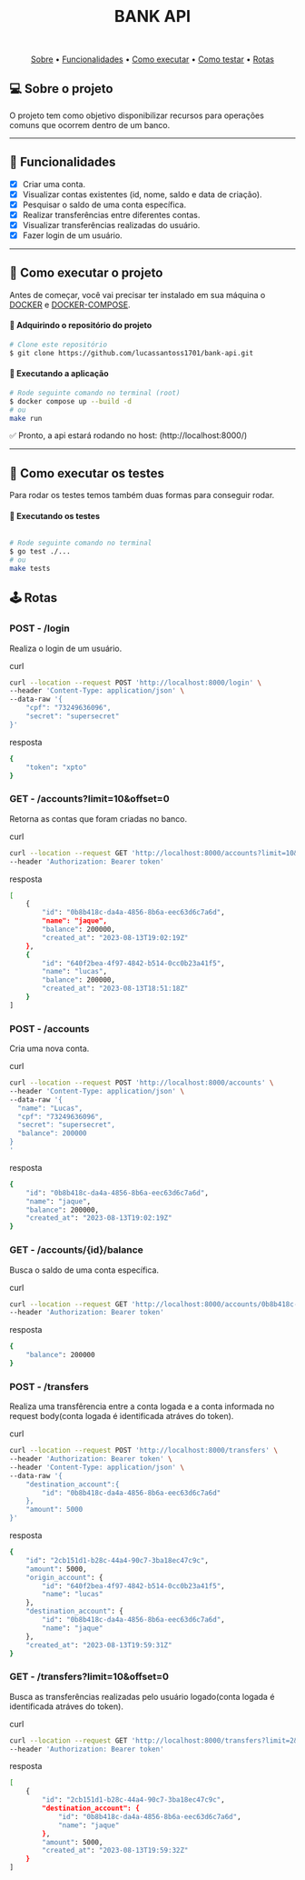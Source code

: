 <div align="center">
  <br>
  <h1>BANK API</h1>
  <br>
</div>

<p align="center">
  <a href="#-sobre-o-projeto">Sobre</a> •
  <a href="#-funcionalidades">Funcionalidades</a> •
  <a href="#-como-executar-o-projeto">Como executar</a> •
  <a href="#-como-executar-os-testes">Como testar</a> •
  <a href="#-rotas">Rotas</a>
</p>

## 💻 Sobre o projeto

O projeto tem como objetivo disponibilizar recursos para operações comuns que ocorrem dentro de um banco.

---

## 📢 Funcionalidades

- [x] Criar uma conta.
- [x] Visualizar contas existentes (id, nome, saldo e data de criação).
- [x] Pesquisar o saldo de uma conta específica.
- [x] Realizar transferências entre diferentes contas.
- [x] Visualizar transferências realizadas do usuário.
- [x] Fazer login de um usuário.

---

## 🚀 Como executar o projeto

Antes de começar, você vai precisar ter instalado em sua máquina o [DOCKER](https://docs.docker.com/engine/install/) e [DOCKER-COMPOSE](https://docs.docker.com/compose/install/).

#### 🎲 Adquirindo o repositório do projeto

```bash
# Clone este repositório
$ git clone https://github.com/lucassantoss1701/bank-api.git
```

#### 🎲 Executando a aplicação

```bash
# Rode seguinte comando no terminal (root)
$ docker compose up --build -d
# ou
make run
```

<p>✅ Pronto, a api estará rodando no host: (http://localhost:8000/)</p>

---

## 🚀 Como executar os testes

Para rodar os testes temos também duas formas para conseguir rodar.

#### 🎲 Executando os testes

```bash

# Rode seguinte comando no terminal
$ go test ./...
# ou
make tests
```

## 🕹 Rotas


### POST - /login

Realiza o login de um usuário.

curl
```bash
curl --location --request POST 'http://localhost:8000/login' \
--header 'Content-Type: application/json' \
--data-raw '{
    "cpf": "73249636096",
    "secret": "supersecret"
}'
```

resposta

```bash
{
    "token": "xpto"
}
```

### GET - /accounts?limit=10&offset=0

Retorna as contas que foram criadas no banco.

curl

```bash
curl --location --request GET 'http://localhost:8000/accounts?limit=10&offset=0' \
--header 'Authorization: Bearer token'
```

resposta

```bash
[
    {
        "id": "0b8b418c-da4a-4856-8b6a-eec63d6c7a6d",
        "name": "jaque",
        "balance": 200000,
        "created_at": "2023-08-13T19:02:19Z"
    },
    {
        "id": "640f2bea-4f97-4842-b514-0cc0b23a41f5",
        "name": "lucas",
        "balance": 200000,
        "created_at": "2023-08-13T18:51:18Z"
    }
]

```


### POST - /accounts

Cria uma nova conta.

curl

```bash
curl --location --request POST 'http://localhost:8000/accounts' \
--header 'Content-Type: application/json' \
--data-raw '{
  "name": "Lucas",
  "cpf": "73249636096",
  "secret": "supersecret",
  "balance": 200000
}
'
```

resposta

```bash
{
    "id": "0b8b418c-da4a-4856-8b6a-eec63d6c7a6d",
    "name": "jaque",
    "balance": 200000,
    "created_at": "2023-08-13T19:02:19Z"
}
```

### GET - /accounts/{id}/balance

Busca o saldo de uma conta específica.

curl 

```bash
curl --location --request GET 'http://localhost:8000/accounts/0b8b418c-da4a-4856-8b6a-eec63d6c7a6d/balance' \
--header 'Authorization: Bearer token'
```

resposta 
```bash
{
    "balance": 200000
}
```


### POST - /transfers

Realiza uma transfêrencia entre a conta logada e a conta informada no request body(conta logada é identificada atráves do token).

curl 

```bash
curl --location --request POST 'http://localhost:8000/transfers' \
--header 'Authorization: Bearer token' \
--header 'Content-Type: application/json' \
--data-raw '{
    "destination_account":{
        "id": "0b8b418c-da4a-4856-8b6a-eec63d6c7a6d"
    },
    "amount": 5000
}'
```

resposta

```bash
{
    "id": "2cb151d1-b28c-44a4-90c7-3ba18ec47c9c",
    "amount": 5000,
    "origin_account": {
        "id": "640f2bea-4f97-4842-b514-0cc0b23a41f5",
        "name": "lucas"
    },
    "destination_account": {
        "id": "0b8b418c-da4a-4856-8b6a-eec63d6c7a6d",
        "name": "jaque"
    },
    "created_at": "2023-08-13T19:59:31Z"
}
```

### GET - /transfers?limit=10&offset=0

Busca as transferências realizadas pelo usuário logado(conta logada é identificada atráves do token).

curl

```bash
curl --location --request GET 'http://localhost:8000/transfers?limit=2&offset=0' \
--header 'Authorization: Bearer token'
```

resposta

```bash
[
    {
        "id": "2cb151d1-b28c-44a4-90c7-3ba18ec47c9c",
        "destination_account": {
            "id": "0b8b418c-da4a-4856-8b6a-eec63d6c7a6d",
            "name": "jaque"
        },
        "amount": 5000,
        "created_at": "2023-08-13T19:59:32Z"
    }
]
```